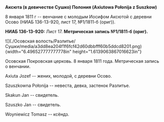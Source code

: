 **Аксюта (в девичестве Сушко) Полония (Axiutowa Połonija z Suszkow)**

8 января 1811 г -- венчание с молодым Иосифом Аксютой с деревни Осово
(НИАБ 136-13-920, лист 17, №1/1811-б (ориг)).

**НИАБ 136-13-920:** Лист 17. **Метрическая запись №1/1811-б (ориг).**

![](./Осовская волость/Разлитье/Сушки/media/a3dd8ea204f1f6fcf42d60dbbfff60b5ddcd8201.png){width="6.496527777777778in"
height="1.6139063867016623in"}

Осовская Покровская церковь. 8 января 1811 года. Метрическая запись о
венчании.

Axiuta Jozef -- жених, молодой, с деревни Осовo.

Szuszkowna Połonija -- невеста, девка, застенок Разлитье.

Skakun Jan -- свидетель.

Szuszko Jan -- свидетель.

Woyniewicz Tomasz -- ксёндз.
